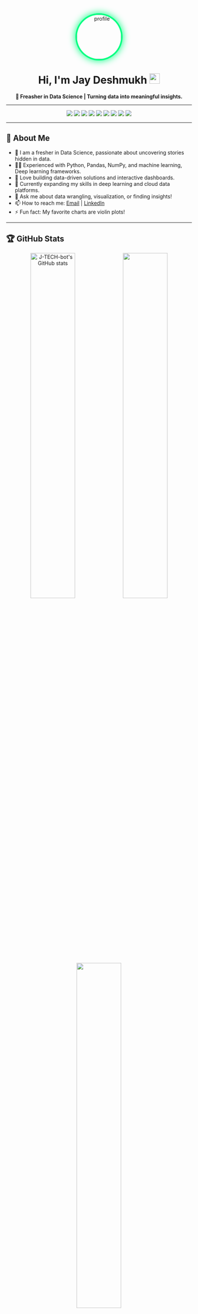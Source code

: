 <p align="center">
  <img src="https://avatars.githubusercontent.com/u/69380047?v=4" width="120" height="120" alt="profile" style="border-radius:50%; box-shadow:0 0 0 4px #00ff80, 0 0 20px 4px #00ff80;">
</p>

<h1 align="center">Hi, I'm Jay Deshmukh <img src="https://media.giphy.com/media/hvRJCLFzcasrR4ia7z/giphy.gif" width="28"></h1>
<p align="center">
  <b>🚀 Freasher in Data Science | Turning data into meaningful insights.</b>
</p>

---

<p align="center">
  <img src="https://img.shields.io/badge/Python-3776AB?style=for-the-badge&logo=python&logoColor=white"/>
  <img src="https://img.shields.io/badge/Pandas-150458?style=for-the-badge&logo=pandas&logoColor=white"/>
  <img src="https://img.shields.io/badge/Numpy-013243?style=for-the-badge&logo=numpy&logoColor=white"/>
  <img src="https://img.shields.io/badge/Scikit--Learn-F7931E?style=for-the-badge&logo=scikit-learn&logoColor=white"/>
  <img src="https://img.shields.io/badge/Matplotlib-11557c?style=for-the-badge&logo=matplotlib&logoColor=white"/>
  <img src="https://img.shields.io/badge/SQL-4479A1?style=for-the-badge&logo=postgresql&logoColor=white"/>
  <img src="https://img.shields.io/badge/Power%20BI-F2C811?style=for-the-badge&logo=powerbi&logoColor=black"/>
  <img src="https://img.shields.io/badge/Jupyter-F37626?style=for-the-badge&logo=jupyter&logoColor=white"/>
  <img src="https://img.shields.io/badge/Machine%20Learning-007ACC?style=for-the-badge&logo=azure-devops&logoColor=white"/>
</p>

---

## 👤 About Me

- 🌟 I am a fresher in Data Science, passionate about uncovering stories hidden in data.
- 🧑‍💻 Experienced with Python, Pandas, NumPy, and machine learning, Deep learning frameworks.
- 🔢 Love building data-driven solutions and interactive dashboards.
- 🌱 Currently expanding my skills in deep learning and cloud data platforms.
- 💬 Ask me about data wrangling, visualization, or finding insights!
- 📫 How to reach me: [Email](mailto:jaydeshmukh135@gmail.com) | [LinkedIn](https://www.linkedin.com/in/er-jay-deshmukh-4373761a1/)
- ⚡ Fun fact: My favorite charts are violin plots!

---

## 🏆 GitHub Stats

<p align="center">
  <img src="https://github-readme-stats.vercel.app/api?username=J-TECH-bot&show_icons=true&theme=radical" alt="J-TECH-bot's GitHub stats" width="49%"/>
  <img src="https://github-readme-streak-stats.herokuapp.com?user=J-TECH-bot&theme=radical&hide_border=false" width="49%"/>
</p>
<p align="center">
  <img src="https://github-readme-stats.vercel.app/api/top-langs/?username=J-TECH-bot&layout=compact&theme=radical" width="49%"/>
</p>

---

## 📈 Profile Stats

<p align="center">
  <img src="https://komarev.com/ghpvc/?username=J-TECH-bot&style=flat-square" alt="Profile Views" />
  <img src="https://img.shields.io/github/followers/J-TECH-bot?label=Followers&style=flat-square" />
  <img src="https://img.shields.io/github/repos/J-TECH-bot?label=Public%20Repos&style=flat-square" />
</p>

---

## 🚀 Featured Projects

- [**SMS/Mail Classifier**](https://github.com/J-TECH-bot/SMS_Spam-Classifier)  
  Experimenting with classifying data and modern machine learning algorithms.

--->

## 🌐 Connect With Me

<p align="center">
  <a href="https://github.com/J-TECH-bot"><img src="https://img.shields.io/badge/GitHub-181717?style=for-the-badge&logo=github&logoColor=white"/></a>
  <a href="mailto:jaydeshmukh135@gmail.com"><img src="https://img.shields.io/badge/Email-D14836?style=for-the-badge&logo=gmail&logoColor=white"/></a>
  <a href="https://www.linkedin.com/in/er-jay-deshmukh-4373761a1/"><img src="https://img.shields.io/badge/LinkedIn-0A66C2?style=for-the-badge&logo=linkedin&logoColor=white"/></a>
  <a href="https://portfoliojd03.netlify.app/"><img src="https://img.shields.io/badge/Portfolio-24292e?style=for-the-badge&logo=about-dot-me&logoColor=white"/></a>
</p>

---

<p align="center">
  <img src="https://readme-typing-svg.herokuapp.com?font=Fira+Code&size=22&pause=1000&color=4F8CFF&center=true&vCenter=true&width=440&lines=Thanks+for+visiting+my+profile!;Let's+connect+and+explore+data+together!+📊" alt="Typing SVG"/>
</p>
